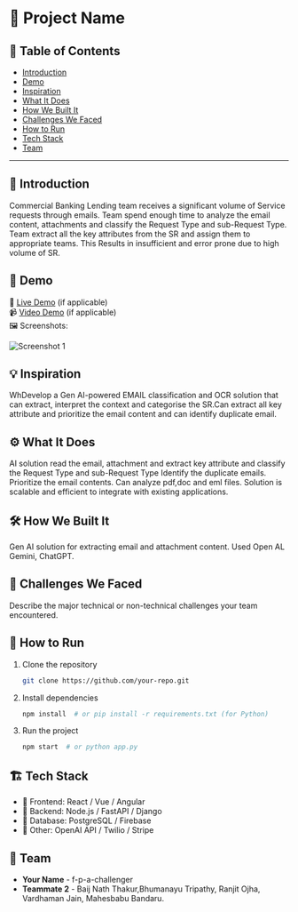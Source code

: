 # 🚀 Project Name

## 📌 Table of Contents
- [Introduction](#introduction)
- [Demo](#demo)
- [Inspiration](#inspiration)
- [What It Does](#what-it-does)
- [How We Built It](#how-we-built-it)
- [Challenges We Faced](#challenges-we-faced)
- [How to Run](#how-to-run)
- [Tech Stack](#tech-stack)
- [Team](#team)

---

## 🎯 Introduction
Commercial Banking Lending team receives a significant volume of Service requests through emails. Team spend enough time to analyze the email content, attachments and classify the Request Type and sub-Request Type. Team extract all the key attributes from the SR and assign them to appropriate teams. This Results in insufficient and error prone due to high volume of SR.
## 🎥 Demo
🔗 [Live Demo](#) (if applicable)  
📹 [Video Demo](#) (if applicable)  
🖼️ Screenshots:

![Screenshot 1](link-to-image)

## 💡 Inspiration
WhDevelop a Gen AI-powered EMAIL classification and OCR solution that can extract, interpret the context and categorise the SR.Can extract all key attribute and prioritize the email content and can identify duplicate email.

## ⚙️ What It Does
AI solution read the email, attachment and extract key attribute and classify the Request Type and sub-Request Type
Identify the duplicate emails.
Prioritize the email contents. 
Can analyze pdf,doc and eml files.
Solution is scalable and efficient to integrate with existing applications.

## 🛠️ How We Built It

Gen AI solution for extracting email and attachment content.
Used Open AL Gemini, ChatGPT.

## 🚧 Challenges We Faced
Describe the major technical or non-technical challenges your team encountered.

## 🏃 How to Run
1. Clone the repository  
   ```sh
   git clone https://github.com/your-repo.git
   ```
2. Install dependencies  
   ```sh
   npm install  # or pip install -r requirements.txt (for Python)
   ```
3. Run the project  
   ```sh
   npm start  # or python app.py
   ```

## 🏗️ Tech Stack
- 🔹 Frontend: React / Vue / Angular
- 🔹 Backend: Node.js / FastAPI / Django
- 🔹 Database: PostgreSQL / Firebase
- 🔹 Other: OpenAI API / Twilio / Stripe

## 👥 Team
- **Your Name** - f-p-a-challenger
- **Teammate 2** - Baij Nath Thakur,Bhumanayu Tripathy, Ranjit Ojha, Vardhaman Jain, Mahesbabu Bandaru.
